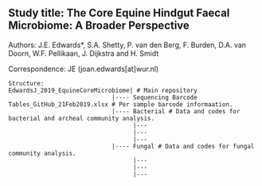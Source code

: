 
Study title: The Core Equine Hindgut Faecal Microbiome: A Broader Perspective  
---------------------------------------------------------------------------------

Authors: J.E. Edwards*, S.A. Shetty, P. van den Berg, F. Burden, D.A. van Doorn, W.F. Pellikaan, J. Dijkstra and H. Smidt  

Correspondence: JE (joan.edwards[at]wur.nl)   

```
Structure:  
EdwardsJ_2019_EquineCoreMicrobiome| # Main repository  
                             |---- Sequencing Barcode Tables_GitHub_21Feb2019.xlsx # Per sample barcode informaation.  
                             |---- Bacterial # Data and codes for bacterial and archeal community analysis.  
                                   |---  
                                   |---  
                                   |---  
                             |---- Fungal # Data and codes for fungal community analysis.  
                                   |---  
                                   |---  
                                   |---  


```


